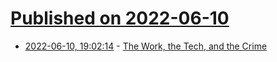# [Published on 2022-06-10](index.md)

* [2022-06-10, 19:02:14](https://news.ycombinator.com/item?id=31698127) - [The Work, the Tech, and the Crime](https://writing.kemitchell.com/2022/06/10/Work-Tech-Crime)
